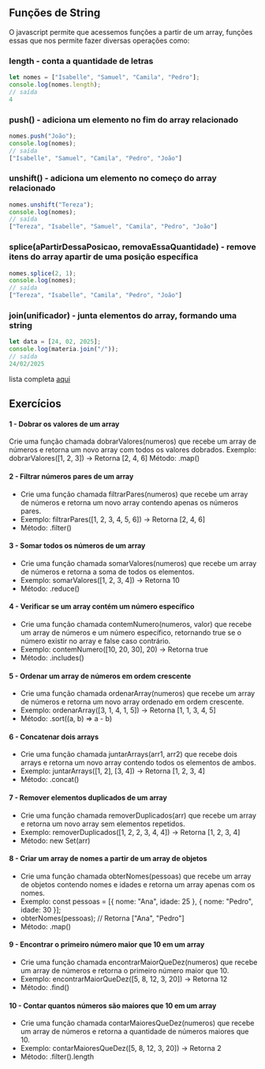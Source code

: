 ## Funções de String

O javascript permite que acessemos funções a partir de um array, funções essas que nos permite fazer diversas operações como:

### length - conta a quantidade de letras

```javascript
let nomes = ["Isabelle", "Samuel", "Camila", "Pedro"];
console.log(nomes.length);
// saída
4
```

### push() - adiciona um elemento no fim do array relacionado

```javascript
nomes.push("João");
console.log(nomes);
// saída
["Isabelle", "Samuel", "Camila", "Pedro", "João"]
```

### unshift() - adiciona um elemento no começo do array relacionado

```javascript
nomes.unshift("Tereza");
console.log(nomes);
// saída
["Tereza", "Isabelle", "Samuel", "Camila", "Pedro", "João"]
```

### splice(aPartirDessaPosicao, removaEssaQuantidade) - remove itens do array apartir de uma posição específica

```javascript
nomes.splice(2, 1);
console.log(nomes);
// saída
["Tereza", "Isabelle", "Camila", "Pedro", "João"]
```

### join(unificador) - junta elementos do array, formando uma string

```javascript
let data = [24, 02, 2025];
console.log(materia.join("/"));
// saída
24/02/2025
```

lista completa [aqui](https://www.w3schools.com/js/js_array_methods.asp)

## Exercícios

#### 1 - Dobrar os valores de um array
Crie uma função chamada dobrarValores(numeros) que recebe um array de números e retorna um novo array com todos os valores dobrados.
Exemplo: dobrarValores([1, 2, 3]) → Retorna [2, 4, 6]
Método: .map()

#### 2 - Filtrar números pares de um array
- Crie uma função chamada filtrarPares(numeros) que recebe um array de números e retorna um novo array contendo apenas os números pares.
- Exemplo: filtrarPares([1, 2, 3, 4, 5, 6]) → Retorna [2, 4, 6]
- Método: .filter()

#### 3 - Somar todos os números de um array
- Crie uma função chamada somarValores(numeros) que recebe um array de números e retorna a soma de todos os elementos.
- Exemplo: somarValores([1, 2, 3, 4]) → Retorna 10
- Método: .reduce()

#### 4 - Verificar se um array contém um número específico
- Crie uma função chamada contemNumero(numeros, valor) que recebe um array de números e um número específico, retornando true se o número existir no array e false caso contrário.
- Exemplo: contemNumero([10, 20, 30], 20) → Retorna true
- Método: .includes()

#### 5 - Ordenar um array de números em ordem crescente
- Crie uma função chamada ordenarArray(numeros) que recebe um array de números e retorna um novo array ordenado em ordem crescente.
- Exemplo: ordenarArray([3, 1, 4, 1, 5]) → Retorna [1, 1, 3, 4, 5]
- Método: .sort((a, b) => a - b)

#### 6 - Concatenar dois arrays
- Crie uma função chamada juntarArrays(arr1, arr2) que recebe dois arrays e retorna um novo array contendo todos os elementos de ambos.
- Exemplo: juntarArrays([1, 2], [3, 4]) → Retorna [1, 2, 3, 4]
- Método: .concat()

#### 7 - Remover elementos duplicados de um array
- Crie uma função chamada removerDuplicados(arr) que recebe um array e retorna um novo array sem elementos repetidos.
- Exemplo: removerDuplicados([1, 2, 2, 3, 4, 4]) → Retorna [1, 2, 3, 4]
- Método: new Set(arr)

#### 8 - Criar um array de nomes a partir de um array de objetos
- Crie uma função chamada obterNomes(pessoas) que recebe um array de objetos contendo nomes e idades e retorna um array apenas com os nomes.
- Exemplo: const pessoas = [{ nome: "Ana", idade: 25 }, { nome: "Pedro", idade: 30 }];
- obterNomes(pessoas); // Retorna ["Ana", "Pedro"]
- Método: .map()

#### 9 - Encontrar o primeiro número maior que 10 em um array
- Crie uma função chamada encontrarMaiorQueDez(numeros) que recebe um array de números e retorna o primeiro número maior que 10.
- Exemplo: encontrarMaiorQueDez([5, 8, 12, 3, 20]) → Retorna 12
- Método: .find()

#### 10 - Contar quantos números são maiores que 10 em um array
- Crie uma função chamada contarMaioresQueDez(numeros) que recebe um array de números e retorna a quantidade de números maiores que 10.
- Exemplo: contarMaioresQueDez([5, 8, 12, 3, 20]) → Retorna 2
- Método: .filter().length
